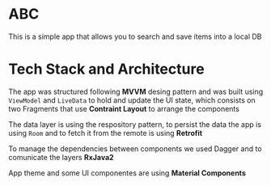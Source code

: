 # ABC

This is a simple app that allows you to search and save items into a local DB

# Tech Stack and Architecture

The app was structured following **MVVM** desing pattern and was built using `ViewModel` and `LiveData` to hold and update the UI state, which consists on two Fragments that use **Contraint Layout** to arrange the components

The data layer is using the respository pattern, to persist the data the app is using `Room` and to fetch it from the remote is using **Retrofit**

To manage the dependencies between components we used Dagger and to comunicate the layers **RxJava2**

App theme and some UI componentes are using **Material Components**
 

